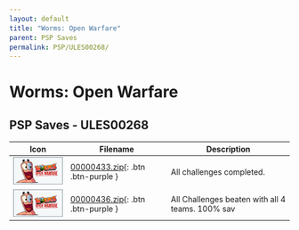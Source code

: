 ```yaml
---
layout: default
title: "Worms: Open Warfare"
parent: PSP Saves
permalink: PSP/ULES00268/
---
```

# Worms: Open Warfare

## PSP Saves - ULES00268

| Icon | Filename | Description |
|------|----------|-------------|
| ![Worms: Open Warfare](ICON0.PNG) | [00000433.zip](00000433.zip){: .btn .btn-purple } | All challenges completed. |
| ![Worms: Open Warfare](ICON0.PNG) | [00000436.zip](00000436.zip){: .btn .btn-purple } | All Challenges beaten with all 4 teams. 100% sav |
